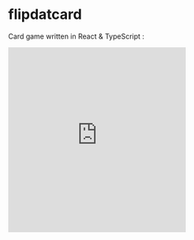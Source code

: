 # flipdatcard
Card game written in React &amp; TypeScript :

<div style="width:360px;max-width:100%;"><div style="height:0;padding-bottom:104.44%;position:relative;"><iframe width="360" height="376" style="position:absolute;top:0;left:0;width:100%;height:100%;" frameBorder="0" src="https://imgflip.com/embed/3x17l0"></iframe></div><p></p></div>
